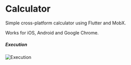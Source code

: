 # Calculator

Simple cross-platform calculator using Flutter and MobX.

Works for iOS, Android and Google Chrome.

##### Execution
![Execution](https://i.imgur.com/6sD2f97.png "Execution")


